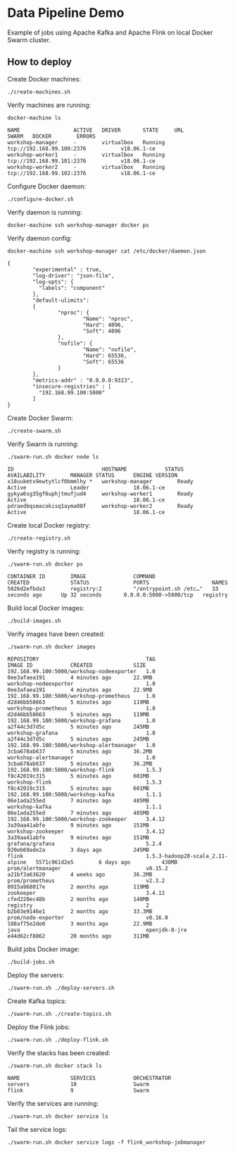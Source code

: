 # Data Pipeline Demo

Example of jobs using Apache Kafka and Apache Flink on local Docker Swarm cluster.

## How to deploy

Create Docker machines:

    ./create-machines.sh

Verify machines are running:

    docker-machine ls

    NAME                 ACTIVE   DRIVER       STATE     URL                         SWARM   DOCKER        ERRORS
    workshop-manager     -        virtualbox   Running   tcp://192.168.99.100:2376           v18.06.1-ce   
    workshop-worker1     -        virtualbox   Running   tcp://192.168.99.101:2376           v18.06.1-ce   
    workshop-worker2     -        virtualbox   Running   tcp://192.168.99.102:2376           v18.06.1-ce   

Configure Docker daemon:

    ./configure-docker.sh

Verify daemon is running:

    docker-machine ssh workshop-manager docker ps

Verify daemon config:

    docker-machine ssh workshop-manager cat /etc/docker/daemon.json

    {
            "experimental" : true,
            "log-driver": "json-file",
            "log-opts": {
              "labels": "component"
            },
            "default-ulimits":
            {
                    "nproc": {
                            "Name": "nproc",
                            "Hard": 4096,
                            "Soft": 4096
                    },
                    "nofile": {
                            "Name": "nofile",
                            "Hard": 65536,
                            "Soft": 65536
                    }
            },
            "metrics-addr" : "0.0.0.0:9323",
            "insecure-registries" : [
              "192.168.99.100:5000"
            ]
    }

Create Docker Swarm:

    ./create-swarm.sh

Verify Swarm is running:

    ./swarm-run.sh docker node ls

    ID                            HOSTNAME            STATUS              AVAILABILITY        MANAGER STATUS      ENGINE VERSION
    x18uukmtx9ewtytlcf0bmmlhy *   workshop-manager        Ready               Active              Leader              18.06.1-ce
    gykya6sg35gf6uphjtmufjud4     workshop-worker1        Ready               Active                                  18.06.1-ce
    pdraedbqsmacokisq1ayma08f     workshop-worker2        Ready               Active                                  18.06.1-ce

Create local Docker registry:

    ./create-registry.sh

Verify registry is running:

    ./swarm-run.sh docker ps

    CONTAINER ID        IMAGE               COMMAND                  CREATED             STATUS              PORTS                    NAMES
    5826d2efbda3        registry:2          "/entrypoint.sh /etc…"   33 seconds ago      Up 32 seconds       0.0.0.0:5000->5000/tcp   registry

Build local Docker images:

    ./build-images.sh

Verify images have been created:

    ./swarm-run.sh docker images

    REPOSITORY                                  TAG                                IMAGE ID            CREATED             SIZE
    192.168.99.100:5000/workshop-nodeexporter   1.0                                0ee3afaea191        4 minutes ago       22.9MB
    workshop-nodeexporter                       1.0                                0ee3afaea191        4 minutes ago       22.9MB
    192.168.99.100:5000/workshop-prometheus     1.0                                d2d46bb58663        5 minutes ago       119MB
    workshop-prometheus                         1.0                                d2d46bb58663        5 minutes ago       119MB
    192.168.99.100:5000/workshop-grafana        1.0                                a2f44c3d7d5c        5 minutes ago       245MB
    workshop-grafana                            1.0                                a2f44c3d7d5c        5 minutes ago       245MB
    192.168.99.100:5000/workshop-alertmanager   1.0                                3cba678ab637        5 minutes ago       36.2MB
    workshop-alertmanager                       1.0                                3cba678ab637        5 minutes ago       36.2MB
    192.168.99.100:5000/workshop-flink          1.5.3                              f8c42019c315        5 minutes ago       601MB
    workshop-flink                              1.5.3                              f8c42019c315        5 minutes ago       601MB
    192.168.99.100:5000/workshop-kafka          1.1.1                              06e1ada255ed        7 minutes ago       485MB
    workshop-kafka                              1.1.1                              06e1ada255ed        7 minutes ago       485MB
    192.168.99.100:5000/workshop-zookeeper      3.4.12                             3a39aa41abfe        9 minutes ago       151MB
    workshop-zookeeper                          3.4.12                             3a39aa41abfe        9 minutes ago       151MB
    grafana/grafana                             5.2.4                              920eb69ade2a        3 days ago          245MB
    flink                                       1.5.3-hadoop28-scala_2.11-alpine   5571c961d2e5        6 days ago          430MB
    prom/alertmanager                           v0.15.2                            a21bf3a63620        4 weeks ago         36.2MB
    prom/prometheus                             v2.3.2                             0915a968017e        2 months ago        119MB
    zookeeper                                   3.4.12                             cfed220ec48b        2 months ago        148MB
    registry                                    2                                  b2b03e9146e1        2 months ago        33.3MB
    prom/node-exporter                          v0.16.0                            188af75e2de0        3 months ago        22.9MB
    java                                        openjdk-8-jre                      e44d62cf8862        20 months ago       311MB

Build jobs Docker image:

    ./build-jobs.sh

Deploy the servers:

    ./swarm-run.sh ./deploy-servers.sh

Create Kafka topics:

    ./swarm-run.sh ./create-topics.sh

Deploy the Flink jobs:

    ./swarm-run.sh ./deploy-flink.sh

Verify the stacks has been created:

    ./swarm-run.sh docker stack ls

    NAME                SERVICES            ORCHESTRATOR
    servers             10                  Swarm
    flink               9                   Swarm

Verify the services are running:

    ./swarm-run.sh docker service ls

Tail the service logs:

    ./swarm-run.sh docker service logs -f flink_workshop-jobmanager
